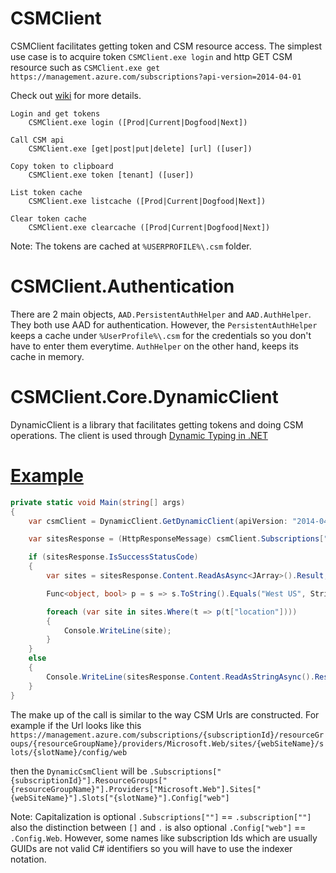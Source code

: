 CSMClient
=========

CSMClient facilitates getting token and CSM resource access.  The simplest use case is to acquire token `CSMClient.exe login` and http GET CSM resource such as `CSMClient.exe get https://management.azure.com/subscriptions?api-version=2014-04-01`

Check out [wiki](https://github.com/suwatch/CSMClient/wiki) for more details.

    Login and get tokens
        CSMClient.exe login ([Prod|Current|Dogfood|Next])
    
    Call CSM api
        CSMClient.exe [get|post|put|delete] [url] ([user])
    
    Copy token to clipboard
        CSMClient.exe token [tenant] ([user])
    
    List token cache
        CSMClient.exe listcache ([Prod|Current|Dogfood|Next])
    
    Clear token cache
        CSMClient.exe clearcache ([Prod|Current|Dogfood|Next])

Note: The tokens are cached at `%USERPROFILE%\.csm` folder.  


CSMClient.Authentication
========================

There are 2 main objects, `AAD.PersistentAuthHelper` and `AAD.AuthHelper`. They both use AAD for authentication. However, the `PersistentAuthHelper` keeps a cache under `%UserProfile%\.csm` for the credentials so you don't have to enter them everytime. `AuthHelper` on the other hand, keeps its cache in memory.


CSMClient.Core.DynamicClient
============================

DynamicClient is a library that facilitates getting tokens and doing CSM operations. The client is used through [Dynamic Typing in .NET](http://msdn.microsoft.com/en-us/library/dd264736.aspx)

[Example](https://github.com/ahmelsayed/CSMClient/tree/master/CSMClient.Core.Runner/Program.cs)
=========

```C#
private static void Main(string[] args)
{
    var csmClient = DynamicClient.GetDynamicClient(apiVersion: "2014-04-01", authHelper: new PersistentAuthHelper(AzureEnvironments.Prod));

    var sitesResponse = (HttpResponseMessage) csmClient.Subscriptions["{subscriptionId}"].ResourceGroups["{resourceGroupName}"].Providers["Microsoft.Web"].Sites.Get();

    if (sitesResponse.IsSuccessStatusCode)
    {
        var sites = sitesResponse.Content.ReadAsAsync<JArray>().Result;

        Func<object, bool> p = s => s.ToString().Equals("West US", StringComparison.OrdinalIgnoreCase);

        foreach (var site in sites.Where(t => p(t["location"])))
        {
            Console.WriteLine(site);
        }
    }
    else
    {
        Console.WriteLine(sitesResponse.Content.ReadAsStringAsync().Result);
    }
}
```

The make up of the call is similar to the way CSM Urls are constructed. For example if the Url looks like this
`https://management.azure.com/subscriptions/{subscriptionId}/resourceGroups/{resourceGroupName}/providers/Microsoft.Web/sites/{webSiteName}/slots/{slotName}/config/web`

then the `DynamicCsmClient` will be `.Subscriptions["{subscriptionId}"].ResourceGroups["{resourceGroupName}"].Providers["Microsoft.Web"].Sites["{webSiteName}"].Slots["{slotName}"].Config["web"]`

Note: Capitalization is optional `.Subscriptions[""]` == `.subscription[""]` also the distinction between `[]` and `.` is also optional  `.Config["web"]` == `.Config.Web`.
However, some names like subscription Ids which are usually GUIDs are not valid C# identifiers so you will have to use the indexer notation.

